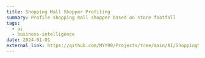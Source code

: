 ```yaml
---
title: Shopping Mall Shopper Profiling
summary: Profile shopping mall shopper based on store footfall
tags:
  - ai
  - business-intelligence
date: 2024-01-01
external_link: https://github.com/MYY99/Projects/tree/main/AI/Shopping%20Mall%20Shopper%20Profiling
---
```

